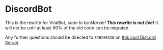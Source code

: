 # DiscordBot

This is the rewrite for ViralBot, *soon to be Marvin!* ***This rewrite is not live!*** It will not be until at least 90% of the old code can be migrated.

Any further questions should be directed to `EJH2#0330` on [this cool Discord Server](https://discord.gg/4fKgwPn "Gears of Bots").